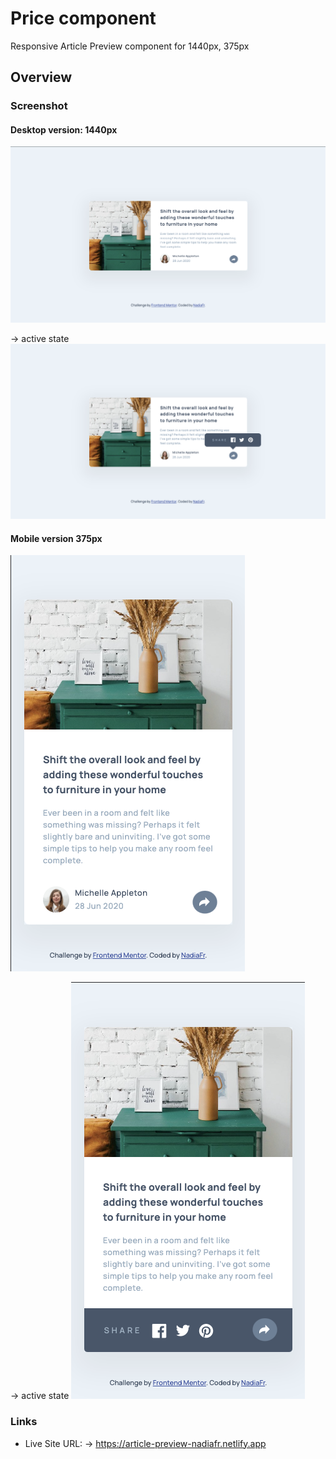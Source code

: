 # Price component

Responsive Article Preview component for 1440px, 375px

## Overview

### Screenshot

#### Desktop version: 1440px

![Image](design/desktop.png)


-> active state
![Image](design/desctop-active.png)

#### Mobile version 375px

![Image](design/mobile.png)


-> active state
![Image](design/mobile-active.png)

### Links

- Live Site URL:
  -> https://article-preview-nadiafr.netlify.app
